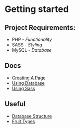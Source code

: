 # Getting started

## Project Requirements:
- PHP - _Functionality_
- SASS - _Styling_
- MySQL - _Database_

## Docs
- [Creating A Page](docs/Creating%20Pages.md)
- [Using Database](docs/Using%20Database.md)
- [Using Sass](docs/Using%20Sass.md)

## Useful
- [Database Structure](docs/Database%20Structure.md)
- [Fruit Types](docs/Fruits.md)
